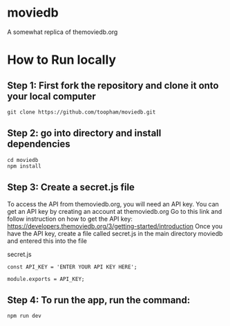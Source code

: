 # moviedb
A somewhat replica of themoviedb.org

# How to Run locally
## Step 1: First fork the repository and clone it onto your local computer
```
git clone https://github.com/toopham/moviedb.git
```
## Step 2: go into directory and install dependencies
```
cd moviedb
npm install
```
## Step 3: Create a secret.js file
To access the API from themoviedb.org, you will need an API key. You can get an API key by creating an account at themoviedb.org
Go to this link and follow instruction on how to get the API key: https://developers.themoviedb.org/3/getting-started/introduction
Once you have the API key, create a file called secret.js in the main directory moviedb and entered this into the file

secret.js
```
const API_KEY = 'ENTER YOUR API KEY HERE';

module.exports = API_KEY;
```
## Step 4: To run the app, run the command:
```
npm run dev
```

